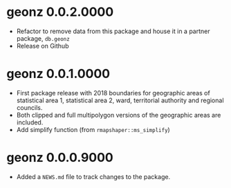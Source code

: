 # geonz 0.0.2.0000

* Refactor to remove data from this package and house it in a partner package, `db.geonz`
* Release on Github

# geonz 0.0.1.0000

* First package release with 2018 boundaries for geographic areas of statistical area 1, statistical area 2, ward, territorial authority and regional councils.
* Both clipped and full multipolygon versions of the geographic areas are included.
* Add simplify function (from `rmapshaper::ms_simplify`)

# geonz 0.0.0.9000

* Added a `NEWS.md` file to track changes to the package.
